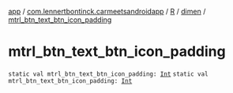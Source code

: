 [app](../../../index.md) / [com.lennertbontinck.carmeetsandroidapp](../../index.md) / [R](../index.md) / [dimen](index.md) / [mtrl_btn_text_btn_icon_padding](./mtrl_btn_text_btn_icon_padding.md)

# mtrl_btn_text_btn_icon_padding

`static val mtrl_btn_text_btn_icon_padding: `[`Int`](https://kotlinlang.org/api/latest/jvm/stdlib/kotlin/-int/index.html)
`static val mtrl_btn_text_btn_icon_padding: `[`Int`](https://kotlinlang.org/api/latest/jvm/stdlib/kotlin/-int/index.html)